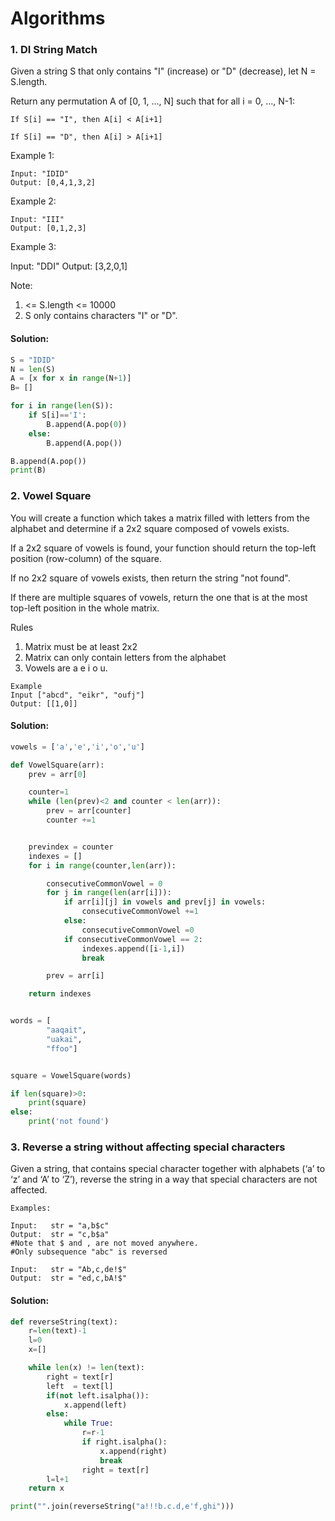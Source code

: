 # Algorithms

### 1. DI String Match

Given a string S that only contains "I" (increase) or "D" (decrease), let N = S.length.

Return any permutation A of [0, 1, ..., N] such that for all i = 0, ..., N-1:

```
If S[i] == "I", then A[i] < A[i+1]

If S[i] == "D", then A[i] > A[i+1]
```

Example 1:
```
Input: "IDID"
Output: [0,4,1,3,2]
```
Example 2:
```
Input: "III"
Output: [0,1,2,3]
```
Example 3:

Input: "DDI"
Output: [3,2,0,1]


Note:
1. <= S.length <= 10000
2. S only contains characters "I" or "D".

#### Solution:
```python
S = "IDID"
N = len(S)
A = [x for x in range(N+1)]
B= []

for i in range(len(S)):
    if S[i]=='I':
        B.append(A.pop(0))
    else:
        B.append(A.pop())

B.append(A.pop())
print(B)

```

### 2. Vowel Square

You will create a function which takes a matrix filled with letters from the alphabet and determine if a 2x2 square composed of vowels exists.

If a 2x2 square of vowels is found, your function should return the top-left position (row-column) of the square.

If no 2x2 square of vowels exists, then return the string "not found".

If there are multiple squares of vowels, return the one that is at the most top-left position in the whole matrix.

Rules

1. Matrix must be at least 2x2
2. Matrix can only contain letters from the alphabet
3. Vowels are a e i o u.

```
Example
Input ["abcd", "eikr", "oufj"]
Output: [[1,0]]
```

#### Solution:
```python
vowels = ['a','e','i','o','u']

def VowelSquare(arr):
    prev = arr[0]

    counter=1
    while (len(prev)<2 and counter < len(arr)):
        prev = arr[counter]
        counter +=1


    previndex = counter
    indexes = []
    for i in range(counter,len(arr)):

        consecutiveCommonVowel = 0
        for j in range(len(arr[i])):
            if arr[i][j] in vowels and prev[j] in vowels:
                consecutiveCommonVowel +=1
            else:
                consecutiveCommonVowel =0
            if consecutiveCommonVowel == 2:
                indexes.append([i-1,i])
                break

        prev = arr[i]

    return indexes


words = [
        "aaqait",
        "uakai",
        "ffoo"]


square = VowelSquare(words)

if len(square)>0:
    print(square)
else:
    print('not found')

```


### 3. Reverse a string without affecting special characters
Given a string, that contains special character together with alphabets (‘a’ to ‘z’ and ‘A’ to ‘Z’), reverse the string in a way that special characters are not affected.

```
Examples:

Input:   str = "a,b$c"
Output:  str = "c,b$a"
#Note that $ and , are not moved anywhere.  
#Only subsequence "abc" is reversed

Input:   str = "Ab,c,de!$"
Output:  str = "ed,c,bA!$"
```


#### Solution:
```python
def reverseString(text):
    r=len(text)-1
    l=0
    x=[]

    while len(x) != len(text):
        right = text[r]
        left  = text[l]
        if(not left.isalpha()):
            x.append(left)
        else:
            while True:
                r=r-1
                if right.isalpha():
                    x.append(right)
                    break
                right = text[r]
        l=l+1
    return x

print("".join(reverseString("a!!!b.c.d,e'f,ghi")))

```
